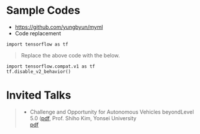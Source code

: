 # Sample Codes

* https://github.com/yungbyun/myml
* Code replacement
```
import tensorflow as tf
```
> Replace the above code with the below.
```
import tensorflow.compat.v1 as tf
tf.disable_v2_behavior()
```
# Invited Talks
> * Challenge and Opportunity for Autonomous Vehicles beyondLevel 5.0 ([pdf](./talks/autonomous_vehicles_beyond_level_5.pdf), Prof. Shiho Kim, Yonsei University <br/>
> <a href="autonomous_vehicles.pdf" download>pdf</a>

